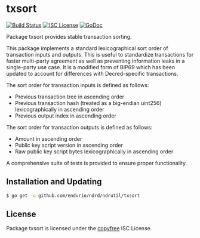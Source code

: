 txsort
======

[![Build Status](http://img.shields.io/travis/endurio/ndrd.svg)](https://travis-ci.org/endurio/ndrd)
[![ISC License](http://img.shields.io/badge/license-ISC-blue.svg)](http://copyfree.org)
[![GoDoc](http://img.shields.io/badge/godoc-reference-blue.svg)](http://godoc.org/github.com/endurio/ndrd/ndrutil/txsort)

Package txsort provides stable transaction sorting.

This package implements a standard lexicographical sort order of transaction
inputs and outputs.  This is useful to standardize transactions for faster
multi-party agreement as well as preventing information leaks in a single-party
use case.  It is a modified form of BIP69 which has been updated to account for
differences with Decred-specific transactions.

The sort order for transaction inputs is defined as follows:
- Previous transaction tree in ascending order
- Previous transaction hash (treated as a big-endian uint256) lexicographically
  in ascending order
- Previous output index in ascending order

The sort order for transaction outputs is defined as follows:
- Amount in ascending order
- Public key script version in ascending order
- Raw public key script bytes lexicographically in ascending order

A comprehensive suite of tests is provided to ensure proper functionality.

## Installation and Updating

```bash
$ go get -u github.com/endurio/ndrd/ndrutil/txsort
```

## License

Package txsort is licensed under the [copyfree](http://copyfree.org) ISC
License.
